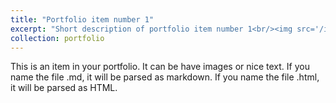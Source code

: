 ```yaml
---
title: "Portfolio item number 1"
excerpt: "Short description of portfolio item number 1<br/><img src='/images/0.png'>"
collection: portfolio
---
```


This is an item in your portfolio. It can be have images or nice text. If you name the file .md, it will be parsed as markdown. If you name the file .html, it will be parsed as HTML. 

